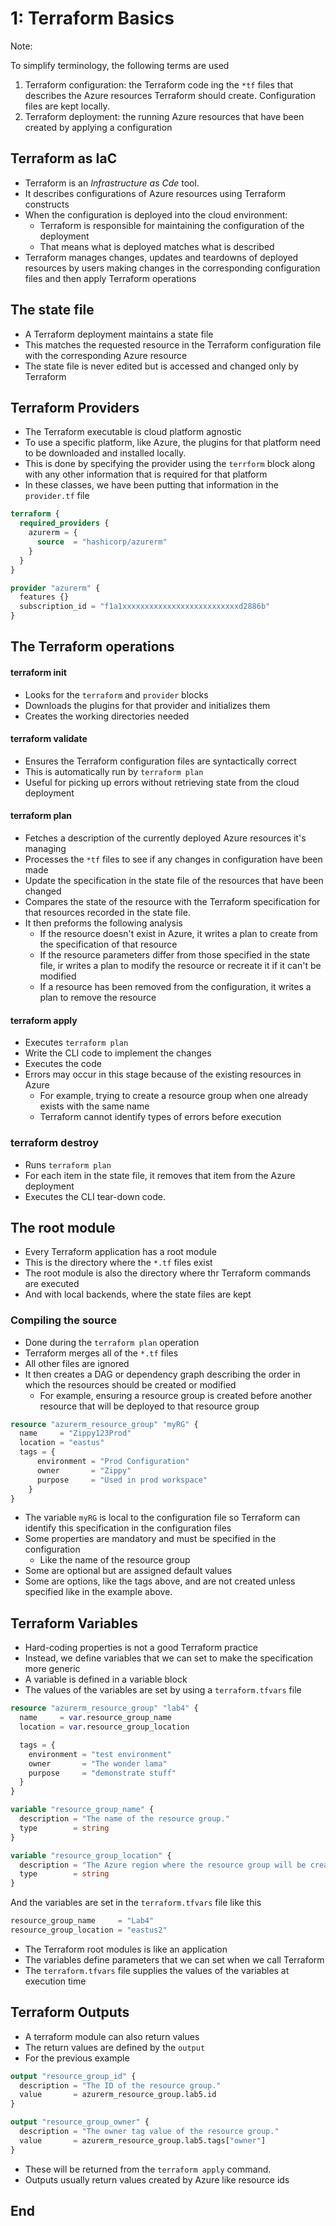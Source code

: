 # 1: Terraform Basics

Note:

To simplify terminology, the following terms are used
1. Terraform configuration: the Terraform code ing the `*tf` files that describes the Azure resources Terraform should create. Configuration files are kept locally.
2. Terraform deployment: the running Azure resources that have been created by applying a configuration

## Terraform as IaC

- Terraform is an _Infrastructure as Cde_ tool.
- It describes configurations of Azure resources using Terraform constructs
- When the configuration is deployed into the cloud environment:
  - Terraform is responsible for maintaining the configuration of the deployment
  - That means what is deployed matches what is described
- Terraform manages changes, updates and teardowns of deployed resources by users making changes in the corresponding configuration files and then apply Terraform operations

## The state file

- A Terraform deployment maintains a state file
- This matches the requested resource in the Terraform configuration file with the corresponding Azure resource
- The state file is never edited but is accessed and changed only by Terraform

## Terraform Providers

- The Terraform executable is cloud platform agnostic
- To use a specific platform, like Azure, the plugins for that platform need to be downloaded and installed locally.
- This is done by specifying the provider using the `terrform` block along with any other information that is required for that platform
- In these classes, we have been putting that information in the `provider.tf` file


```terraform
terraform {
  required_providers {
    azurerm = {
      source  = "hashicorp/azurerm"
    }
  }
}

provider "azurerm" {
  features {}
  subscription_id = "f1a1xxxxxxxxxxxxxxxxxxxxxxxxxxd2886b"
}
```

## The Terraform operations

#### terraform init

- Looks for the `terraform` and `provider` blocks
- Downloads the plugins for that provider and initializes them
- Creates the working directories needed

#### terraform validate

- Ensures the Terraform configuration files are syntactically correct
- This is automatically run by `terraform plan`
- Useful for picking up errors without retrieving state from the cloud deployment

#### terraform plan

- Fetches a description of the currently deployed Azure resources it's managing
- Processes the `*tf` files to see if any changes in configuration have been made
- Update the specification in the state file of the resources that have been changed 
- Compares the state of the resource with the Terraform specification for that resources recorded in the state file.
- It then preforms the following analysis
  - If the resource doesn't exist in Azure, it writes a plan to create from the specification of that resource 
  - If the resource parameters differ from those specified in the state file, ir writes a plan to modify the resource or recreate it if it can't be modified
  - If a resource has been removed from the configuration, it writes a plan to remove the resource

#### terraform apply

- Executes `terraform plan`
- Write the CLI code to implement the changes
- Executes the code
- Errors may occur in this stage because of the existing resources in Azure
  - For example, trying to create a resource group when one already exists with the same name
  - Terraform cannot identify types of errors before execution

### terraform destroy

- Runs `terraform plan`
- For each item in the state file, it removes that item from the Azure deployment
- Executes the CLI tear-down code.


## The root module

- Every Terraform application has a root module
- This is the directory where the `*.tf` files exist
- The root module is also the directory where thr Terraform commands are executed
- And with local backends, where the state files are kept

### Compiling the source

- Done during the `terraform plan` operation
- Terraform merges all of the `*.tf` files
- All other files are ignored
- It then creates a DAG or dependency graph describing the order in which the resources should be created or modified
  - For example, ensuring a resource group is created before another resource that will be deployed to that resource group

```terraform 
resource "azurerm_resource_group" "myRG" {
  name     = "Zippy123Prod"
  location = "eastus"
  tags = {
      environment = "Prod Configuration"
      owner       = "Zippy"
      purpose     = "Used in prod workspace"
    }
}

```

- The variable `myRG` is local to the configuration file so Terraform can identify this specification in the configuration files
- Some properties are mandatory and must be specified in the configuration 
  - Like the name of the resource group
- Some are optional but are assigned default values
- Some are options, like the tags above, and are not created unless specified like in the example above.

## Terraform Variables

- Hard-coding properties is not a good Terraform practice
- Instead, we define variables that we can set to make the specification more generic
- A variable is defined in a variable block
- The values of the variables are set by using a `terraform.tfvars` file

```terraform
resource "azurerm_resource_group" "lab4" {
  name     = var.resource_group_name
  location = var.resource_group_location

  tags = {
    environment = "test environment"
    owner       = "The wonder lama"
    purpose     = "demonstrate stuff"
  }
}

variable "resource_group_name" {
  description = "The name of the resource group."
  type        = string
}

variable "resource_group_location" {
  description = "The Azure region where the resource group will be created."
  type        = string
}

```

And the variables are set in the `terraform.tfvars` file like this

```terraform
resource_group_name     = "Lab4"
resource_group_location = "eastus2"
```

- The Terraform root modules is like an application
- The variables define parameters that we can set when we call Terraform
- The `terraform.tfvars` file supplies the values of the variables at execution time


## Terraform Outputs

- A terraform module can also return values
- The return values are defined by the `output`
- For the previous example

```terraform
output "resource_group_id" {
  description = "The ID of the resource group."
  value       = azurerm_resource_group.lab5.id
}

output "resource_group_owner" {
  description = "The owner tag value of the resource group."
  value       = azurerm_resource_group.lab5.tags["owner"]
}
```

- These will be returned from the `terraform apply` command.
- Outputs usually return values created by Azure like resource ids

## End


